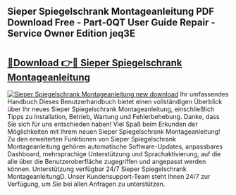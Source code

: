 ## Sieper Spiegelschrank Montageanleitung PDF Download Free - Part-0QT User Guide Repair - Service Owner Edition jeq3E

# <h2><a href="http://df74yt8.blite.top/?on=Sieper+Spiegelschrank+Montageanleitung">🔗Download 👉🔴 Sieper Spiegelschrank Montageanleitung</a></h2>

[![Sieper Spiegelschrank Montageanleitung new download](https://i.imgur.com/lujVjoI.png)](http://df74yt8.blite.top/?on=Sieper+Spiegelschrank+Montageanleitung)
Ihr umfassendes Handbuch Dieses Benutzerhandbuch bietet einen vollständigen Überblick über Ihr neues Sieper Spiegelschrank Montageanleitung, einschließlich Tipps zu Installation, Betrieb, Wartung und Fehlerbehebung. Danke, dass Sie sich für uns entschieden haben! Viel Spaß beim Erkunden der Möglichkeiten mit Ihrem neuen Sieper Spiegelschrank Montageanleitung! Zu den erweiterten Funktionen von Sieper Spiegelschrank Montageanleitung gehören automatische Software-Updates, anpassbares Dashboard, mehrsprachige Unterstützung und Sprachaktivierung, auf die alle über die Benutzeroberfläche zugegriffen und angepasst werden können. Unterstützung verfügbar 24/7 Sieper Spiegelschrank MontageanleitungD. Unser Kundensupport-Team steht Ihnen 24/7 zur Verfügung, um Sie bei allen Anfragen zu unterstützen.
